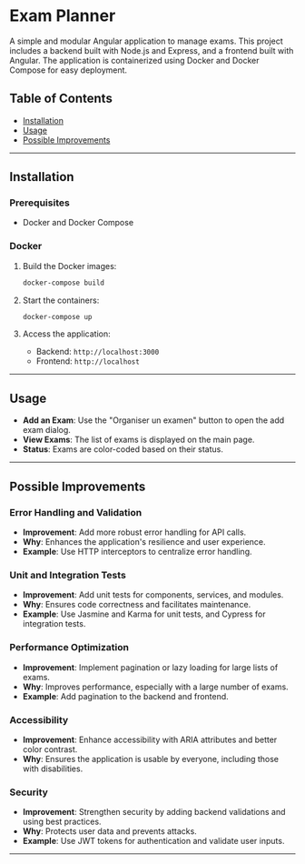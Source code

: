 # Exam Planner

A simple and modular Angular application to manage exams. 
This project includes a backend built with Node.js and Express, and a frontend built with Angular. The application is containerized using Docker and Docker Compose for easy deployment.

## Table of Contents

- [Installation](#installation)
- [Usage](#usage)
- [Possible Improvements](#possible-improvements)
---

## Installation

### Prerequisites

- Docker and Docker Compose

### Docker

1. Build the Docker images:
   ```bash
   docker-compose build
   ```

2. Start the containers:
   ```bash
   docker-compose up
   ```

3. Access the application:
   - Backend: `http://localhost:3000`
   - Frontend: `http://localhost`

---

## Usage

- **Add an Exam**: Use the "Organiser un examen" button to open the add exam dialog.
- **View Exams**: The list of exams is displayed on the main page.
- **Status**: Exams are color-coded based on their status.

---

## Possible Improvements

### Error Handling and Validation
- **Improvement**: Add more robust error handling for API calls.
- **Why**: Enhances the application's resilience and user experience.
- **Example**: Use HTTP interceptors to centralize error handling.

### Unit and Integration Tests
- **Improvement**: Add unit tests for components, services, and modules.
- **Why**: Ensures code correctness and facilitates maintenance.
- **Example**: Use Jasmine and Karma for unit tests, and Cypress for integration tests.

### Performance Optimization
- **Improvement**: Implement pagination or lazy loading for large lists of exams.
- **Why**: Improves performance, especially with a large number of exams.
- **Example**: Add pagination to the backend and frontend.

### Accessibility
- **Improvement**: Enhance accessibility with ARIA attributes and better color contrast.
- **Why**: Ensures the application is usable by everyone, including those with disabilities.

### Security
- **Improvement**: Strengthen security by adding backend validations and using best practices.
- **Why**: Protects user data and prevents attacks.
- **Example**: Use JWT tokens for authentication and validate user inputs.

---